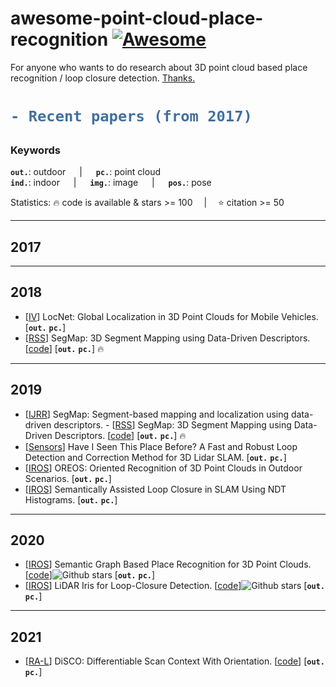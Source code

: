 # awesome-point-cloud-place-recognition [![Awesome](https://awesome.re/badge.svg)](https://awesome.re)

For anyone who wants to do research about 3D point cloud based place recognition / loop closure detection. [Thanks.](https://github.com/Yochengliu/awesome-point-cloud-analysis)  

<h1> 

```diff
- Recent papers (from 2017)
```

</h1>

<h3> Keywords </h3>

__`out.`__: outdoor &emsp; | &emsp; __`pc.`__: point cloud &emsp;   
__`ind.`__: indoor &emsp; | &emsp; __`img.`__: image &emsp; | &emsp; __`pos.`__: pose &emsp; 

Statistics: :fire: code is available & stars >= 100 &emsp;|&emsp; :star: citation >= 50

---
## 2017

---
## 2018
- [[IV](https://ieeexplore.ieee.org/abstract/document/8500682)] LocNet: Global Localization in 3D Point Clouds for Mobile Vehicles. [__`out.`__ __`pc.`__]
- [[RSS](http://www.roboticsproceedings.org/rss14/p03.pdf)] SegMap: 3D Segment Mapping using Data-Driven Descriptors. [[code](https://github.com/ethz-asl/segmap)] [__`out.`__ __`pc.`__] :fire:
---
## 2019
- [[IJRR](https://journals.sagepub.com/doi/abs/10.1177/0278364919863090)] SegMap: Segment-based mapping and localization using data-driven descriptors. - [[RSS](http://www.roboticsproceedings.org/rss14/p03.pdf)] SegMap: 3D Segment Mapping using Data-Driven Descriptors. [[code](https://github.com/ethz-asl/segmap)] [__`out.`__ __`pc.`__] :fire:
- [[Sensors](https://www.mdpi.com/1424-8220/19/1/23)] Have I Seen This Place Before? A Fast and Robust Loop Detection and Correction Method for 3D Lidar SLAM. [__`out.`__ __`pc.`__]
- [[IROS](https://ieeexplore.ieee.org/document/8968094/)] OREOS: Oriented Recognition of 3D Point Clouds in Outdoor Scenarios. [__`out.`__ __`pc.`__]
- [[IROS](https://ieeexplore.ieee.org/document/8968140)] Semantically Assisted Loop Closure in SLAM Using NDT Histograms. [__`out.`__ __`pc.`__]

---
## 2020
- [[IROS](http://ras.papercept.net/images/temp/IROS/files/0170.pdf)] Semantic Graph Based Place Recognition for 3D Point Clouds. [[code](https://github.com/kxhit/SG_PR)]![Github stars](https://img.shields.io/github/stars/kxhit/SG_PR.svg) [__`out.`__ __`pc.`__]
- [[IROS](https://ras.papercept.net/proceedings/IROS20/1457.pdf)] LiDAR Iris for Loop-Closure Detection. [[code](https://github.com/BigMoWangying/LiDAR-Iris)]![Github stars](https://img.shields.io/github/stars/BigMoWangying/LiDAR-Iris.svg) [__`out.`__ __`pc.`__]

---
## 2021
- [[RA-L](https://ieeexplore.ieee.org/abstract/document/9359460)] DiSCO: Differentiable Scan Context With Orientation. [[code](https://github.com/MaverickPeter/DiSCO-pytorch)] [__`out.`__ __`pc.`__]
